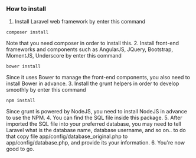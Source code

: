 ### How to install
1. Install Laravel web framework by enter this command
```
composer install
```
Note that you need composer in order to install this.
2. Install front-end frameworks and components such as AngularJS, JQuery, Bootstrap, MomentJS, Underscore by enter this command
```
bower install
```
Since it uses Bower to manage the front-end components, you also need to install Bower in advance.
3. Install the grunt helpers in order to develop smoothly by enter this command
```
npm install
```
Since grunt is powered by NodeJS, you need to install NodeJS in advance to use the NPM.
4. You can find the SQL file inside this package.
5. After imported the SQL file into your preferred database, you may need to
tell Laravel what is the database name, database username, and so on.. to do that copy file app/config/database_original.php to app/config/database.php, and provide its your information.
6. You're now good to go.
